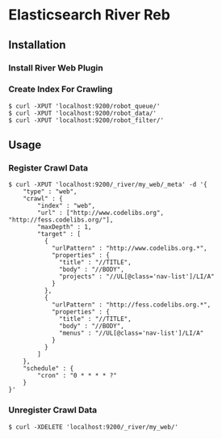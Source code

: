 Elasticsearch River Reb
=======================

## Installation

### Install River Web Plugin

### Create Index For Crawling

    $ curl -XPUT 'localhost:9200/robot_queue/'
    $ curl -XPUT 'localhost:9200/robot_data/'
    $ curl -XPUT 'localhost:9200/robot_filter/'

## Usage

### Register Crawl Data

    $ curl -XPUT 'localhost:9200/_river/my_web/_meta' -d '{
        "type" : "web",
        "crawl" : {
            "index" : "web",
            "url" : ["http://www.codelibs.org", "http://fess.codelibs.org/"],
            "maxDepth" : 1,
            "target" : [
              {
                "urlPattern" : "http://www.codelibs.org.*",
                "properties" : {
                  "title" : "//TITLE",
                  "body" : "//BODY",
                  "projects" : "//UL[@class='nav-list']/LI/A"
                }
              },
              {
                "urlPattern" : "http://fess.codelibs.org.*",
                "properties" : {
                  "title" : "//TITLE",
                  "body" : "//BODY",
                  "menus" : "//UL[@class='nav-list']/LI/A"
                }
              }
            ]
        },
        "schedule" : {
            "cron" : "0 * * * * ?"
        }
    }'

### Unregister Crawl Data

    $ curl -XDELETE 'localhost:9200/_river/my_web/'

